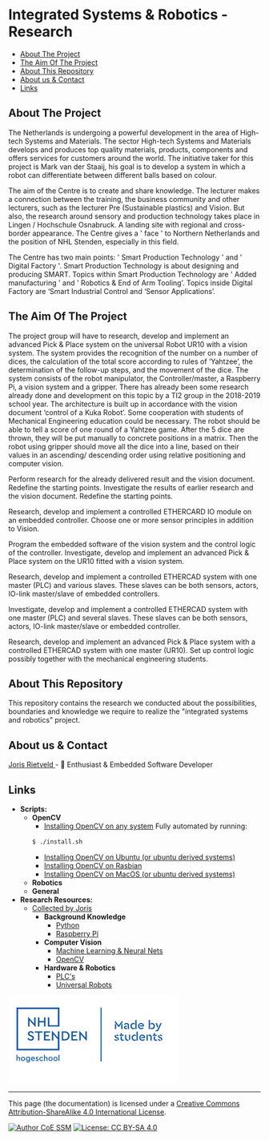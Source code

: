 # Integrated Systems & Robotics - Research

[TOC]: # " "

- [About The Project](#about-the-project)
- [The Aim Of The Project](#the-aim-of-the-project)
- [About This Repository](#about-this-repository)
- [About us & Contact](#about-us--contact)
- [Links](#links)

## About The Project
The Netherlands is undergoing a powerful development in the area of High-tech Systems and
Materials. The sector High-tech Systems and Materials develops and produces top quality materials, products, components and offers services for customers around the world. The initiative taker for this project is Mark van der Staaij, his goal is to develop a system in which a robot can differentiate between different balls based on colour.

The aim of the Centre is to create and share knowledge. The lecturer makes a connection between the training, the business community and other lecturers, such as the lecturer Pre (Sustainable plastics) and Vision. But also, the research around sensory and production technology takes place in Lingen / Hochschule Osnabruck. A landing site with regional and cross-border appearance. The Centre gives a ' face ' to Northern Netherlands and the position of NHL Stenden, especially in this field.

The Centre has two main points: ' Smart Production Technology ' and ' Digital Factory '. Smart Production Technology is about designing and producing SMART. Topics within Smart Production Technology are ' Added manufacturing ' and ' Robotics & End of Arm Tooling’. Topics inside Digital Factory are ‘Smart Industrial Control and ‘Sensor Applications’.

## The Aim Of The Project
The project group will have to research, develop and implement an advanced Pick & Place system on the universal Robot UR10 with a vision system. The system provides the recognition of the number on a number of dices, the calculation of the total score according to rules of ‘Yahtzee’, the determination of the follow-up steps, and the movement of the dice. The system consists of the robot manipulator, the Controller/master, a Raspberry Pi, a vision system and a gripper. There has already been some research already done and development on this topic by a TI2 group in the 2018-2019 school year. The architecture is built up in accordance with the vision document ‘control of a Kuka Robot’. Some cooperation with students of Mechanical Engineering education could be necessary.
The robot should be able to tell a score of one round of a Yahtzee game. After the 5 dice are thrown, they will be put manually to concrete positions in a matrix. Then the robot using gripper should move all the dice into a line, based on their values in an ascending/ descending order using relative positioning and computer vision.

Perform research for the already delivered result and the vision document. Redefine the starting points. Investigate the results of earlier research and the vision document. Redefine the starting points.

Research, develop and implement a controlled ETHERCARD IO module on an embedded controller. Choose one or more sensor principles in addition to Vision.

Program the embedded software of the vision system and the control logic of the controller.
Investigate, develop and implement an advanced Pick & Place system on the UR10 fitted with a vision system.

Research, develop and implement a controlled ETHERCAD system with one master (PLC) and various slaves. These slaves can be both sensors, actors, IO-link master/slave of embedded controllers.

Investigate, develop and implement a controlled ETHERCAD system with one master (PLC) and several slaves. These slaves can be both sensors, actors, IO-link master/slave or embedded controller.

Research, develop and implement an advanced Pick & Place system with a controlled ETHERCAD system with one master (UR10). Set up control logic possibly together with the mechanical engineering students.

## About This Repository
This repository contains the research we conducted about the possibilities, boundaries and knowledge we require to realize the "integrated systems and robotics" project.

## About us & Contact

[Joris Rietveld ](https://github.com/jorisrietveld) - :penguin: Enthusiast & Embedded Software Developer

## Links

 - **Scripts:**
    - **OpenCV**
        - [Installing OpenCV on any system](scripts/OpenCV/install.sh) Fully automated by running:
        ```bash
        $ ./install.sh
        ```
        - [Installing OpenCV on Ubuntu (or ubuntu derived systems)](scripts/OpenCV/install_on_ubuntu.sh_)
        - [Installing OpenCV on Rasbian](scripts/OpenCV/install_on__rasberry.sh)
        - [Installing OpenCV on MacOS (or ubuntu derived systems)](scripts/OpenCV/install_on_mac.sh_)
    - **Robotics**
    - **General**
 - **Research Resources:**
    - [Collected by Joris](researchDocuments)
        - **Background Knowledge**
            - [Python]()
            - [Raspberry Pi]()
        - **Computer Vision**
            - [Machine Learning & Neural Nets]()
            - [OpenCV]()
        - **Hardware & Robotics**
            - [PLC's]()
            - [Universal Robots]()


![nhlstendenMadeByStudents.png](Resources/image/nhlstendenMadeByStudents.png)

<hr>
This page (the documentation) is licensed under a <a rel="license" href="http://creativecommons.org/licenses/by-sa/4.0/">Creative Commons Attribution-ShareAlike 4.0 International License</a>.

[![Author CoE SSM](https://img.shields.io/badge/Author-CoE%20SSM%20Team-blue.svg)](https://github.com/jorisrietveld)
[![License: CC BY-SA 4.0](https://img.shields.io/badge/License-CC%20BY--SA%204.0-lightgrey.svg)](https://creativecommons.org/licenses/by-sa/4.0/)
